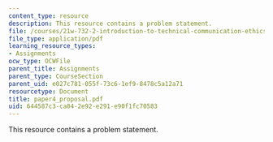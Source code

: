 ```yaml
---
content_type: resource
description: This resource contains a problem statement.
file: /courses/21w-732-2-introduction-to-technical-communication-ethics-in-science-and-technology-fall-2006/644587c3ca042e92e291e90f1fc70583_paper4_proposal.pdf
file_type: application/pdf
learning_resource_types:
- Assignments
ocw_type: OCWFile
parent_title: Assignments
parent_type: CourseSection
parent_uid: e027c781-055f-73c6-1ef9-8478c5a12a71
resourcetype: Document
title: paper4_proposal.pdf
uid: 644587c3-ca04-2e92-e291-e90f1fc70583
---
```

This resource contains a problem statement.

